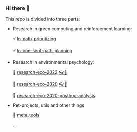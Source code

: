 ### Hi there 👋 
This repo is divided into three parts:
- Research in green computing and reinforcement learning:

  ⚡ [ln-path-prioritizing](https://github.com/Ellariel/ln-path-prioritizing)

  ⚡ [ln-one-shot-path-planning](https://github.com/Ellariel/ln-one-shot-path-planning)
- Research in environmental psychology:

  🌱 [research-eco-2022](https://github.com/Ellariel/research-eco-2022) [👓📃](https://doi.org/10.1525/collabra.73637)
    
  🌱 [research-eco-2020](https://github.com/Ellariel/research-eco-2020) [👓📃](https://doi.org/10.1016/j.spc.2021.05.008)
    
  🌱 [research-eco-2020-posthoc-analysis](https://github.com/Ellariel/research-eco-2020-posthoc-analysis)
- Pet-projects, utils and other things

  📄 [meta_tools](https://github.com/Ellariel/meta_tools)
  
  ...



<!--
**Ellariel/ellariel** is a ✨ _special_ ✨ repository because its `README.md` (this file) appears on your GitHub profile.
Here are some ideas to get you started:
- 🔭 I’m currently working on ...
- 🌱 I’m currently learning ...
- 👯 I’m looking to collaborate on ...
- 🤔 I’m looking for help with ...
- 💬 Ask me about ...
- 📫 How to reach me: ...
- 😄 Pronouns: ...
- ⚡ Fun fact: ...
-->
